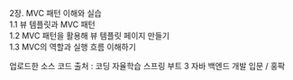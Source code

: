 2장. MVC 패턴 이해와 실습   
1.1 뷰 템플릿과 MVC 패턴   
1.2 MVC 패턴을 활용해 뷰 템플릿 페이지 만들기   
1.3 MVC의 역할과 실행 흐름 이해하기

업로드한 소스 코드 출처 : 코딩 자율학습 스프링 부트 3 자바 백엔드 개발 입문 / 홍팍
